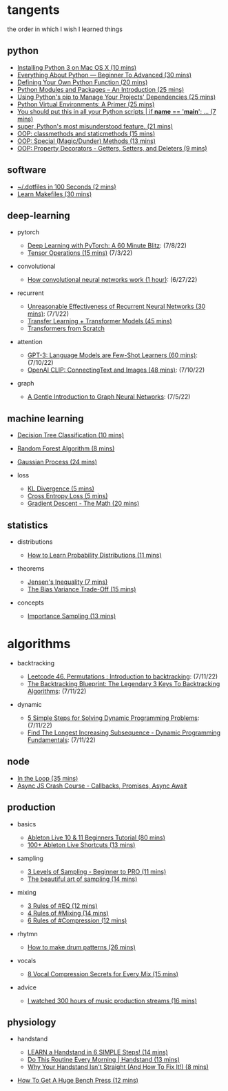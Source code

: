 
# tangents

the order in which I wish I learned things

## python

- [Installing Python 3 on Mac OS X (10 mins)](https://docs.python-guide.org/starting/install3/osx/)
- [Everything About Python — Beginner To Advanced (30 mins)](https://medium.com/fintechexplained/everything-about-python-from-beginner-to-advance-level-227d52ef32d2)
- [Defining Your Own Python Function (20 mins)](https://realpython.com/defining-your-own-python-function/)
- [Python Modules and Packages – An Introduction (25 mins)](https://realpython.com/python-modules-packages/)
- [Using Python's pip to Manage Your Projects' Dependencies (25 mins)](https://realpython.com/what-is-pip/)
- [Python Virtual Environments: A Primer (25 mins)](https://realpython.com/python-virtual-environments-a-primer/)
- [You should put this in all your Python scripts | if __name__ == '__main__': ... (7 mins)](https://www.youtube.com/watch?v=g_wlZ9IhbTs&list=PL5mE9EP9ql4DOGjU3Nqyc02IiDvi3ep3U&index=7)
- [super, Python's most misunderstood feature. (21 mins)](https://www.youtube.com/watch?v=X1PQ7zzltz4)
- [OOP: classmethods and staticmethods (15 mins)](https://www.youtube.com/watch?v=rq8cL2XMM5M&list=PL-osiE80TeTsqhIuOqKhwlXsIBIdSeYtc&index=3)
- [OOP: Special (Magic/Dunder) Methods (13 mins)](https://www.youtube.com/watch?v=3ohzBxoFHAY&list=PL-osiE80TeTsqhIuOqKhwlXsIBIdSeYtc&index=5)
- [OOP: Property Decorators - Getters, Setters, and Deleters (9 mins)](https://www.youtube.com/watch?v=jCzT9XFZ5bw&list=PL5mE9EP9ql4DOGjU3Nqyc02IiDvi3ep3U&index=10)

## software

- [~/.dotfiles in 100 Seconds (2 mins)](https://www.youtube.com/watch?v=r_MpUP6aKiQ)
- [Learn Makefiles (30 mins)](https://makefiletutorial.com/)

## deep-learning

- pytorch

    - [Deep Learning with PyTorch: A 60 Minute Blitz](https://pytorch.org/tutorials/beginner/deep_learning_60min_blitz.html): (7/8/22)
    - [Tensor Operations (15 mins)](https://github.com/aladdinpersson/Machine-Learning-Collection/blob/master/ML/Pytorch/Basics/pytorch_tensorbasics.py) (7/3/22)

- convolutional

     - [How convolutional neural networks work (1 hour)](https://www.youtube.com/watch?v=JB8T_zN7ZC0): (6/27/22)

- recurrent

    - [Unreasonable Effectiveness of Recurrent Neural Networks (30 mins)](https://karpathy.github.io/2015/05/21/rnn-effectiveness/): (7/1/22)
    - [Transfer Learning + Transformer Models (45 mins)](https://www.youtube.com/watch?v=LE3NfEULV6k)
    - [Transformers from Scratch](http://peterbloem.nl/blog/transformers)

- attention

    - [GPT-3: Language Models are Few-Shot Learners (60 mins)](https://www.youtube.com/watch?v=SY5PvZrJhLE): (7/10/22)
    - [OpenAI CLIP: ConnectingText and Images (48 mins)](https://www.youtube.com/watch?v=T9XSU0pKX2E): (7/10/22)

- graph

    - [A Gentle Introduction to Graph Neural Networks](https://distill.pub/2021/gnn-intro/): (7/5/22)

## machine learning

- [Decision Tree Classification (10 mins)](https://www.youtube.com/watch?v=ZVR2Way4nwQ)
- [Random Forest Algorithm (8 mins)](https://www.youtube.com/watch?v=v6VJ2RO66Ag)
- [Gaussian Process (24 mins)](https://www.youtube.com/watch?v=UBDgSHPxVME)

- loss

    - [KL Divergence (5 mins)](https://www.youtube.com/watch?v=SxGYPqCgJWM)
    - [Cross Entropy Loss (5 mins)](https://www.youtube.com/watch?v=Pwgpl9mKars)
    - [Gradient Descent - The Math (20 mins)](https://www.youtube.com/watch?v=-p1ldISb90Q&list=PLTl9hO2Oobd-_5sGLnbgE8Poer1Xjzz4h&index=3)

## statistics

- distributions

    - [How to Learn Probability Distributions (11 mins)](https://www.youtube.com/watch?v=mBCiKUzwdMs)
    
- theorems

    - [Jensen's Inequality (7 mins)](https://www.youtube.com/watch?v=u0_X2hX6DWE)
    - [The Bias Variance Trade-Off (15 mins)](https://www.youtube.com/watch?v=FcXQKsZKRUs)

- concepts

    - [Importance Sampling (13 mins)](https://www.youtube.com/watch?v=C3p2wI4RAi8)

# algorithms

- backtracking

    - [Leetcode 46. Permutations : Introduction to backtracking](https://www.youtube.com/watch?v=Nabbpl7y4Lo): (7/11/22)
    - [The Backtracking Blueprint: The Legendary 3 Keys To Backtracking Algorithms](https://www.youtube.com/watch?v=Zq4upTEaQyM&t=722s): (7/11/22)

- dynamic

    - [5 Simple Steps for Solving Dynamic Programming Problems](https://www.youtube.com/watch?v=aPQY__2H3tE): (7/11/22)
    - [Find The Longest Increasing Subsequence - Dynamic Programming Fundamentals](https://www.youtube.com/watch?v=fV-TF4OvZpk): (7/11/22)

## node

- [In the Loop (35 mins)](https://www.youtube.com/watch?v=cCOL7MC4Pl0)
- [Async JS Crash Course - Callbacks, Promises, Async Await](https://www.youtube.com/watch?v=PoRJizFvM7s&list=PL5mE9EP9ql4DOGjU3Nqyc02IiDvi3ep3U&index=3&t=1072s)

## production

- basics

    - [Ableton Live 10 & 11 Beginners Tutorial (80 mins)](https://www.youtube.com/watch?v=25Zcy8Uu4dw&list=PL5mE9EP9ql4CBA-0NixZJK4VNk7gVKVVk&index=1&t=3121s)
    - [100+ Ableton Live Shortcuts (13 mins)](https://www.youtube.com/watch?v=OvhlDsOyktE&list=PL5mE9EP9ql4CBA-0NixZJK4VNk7gVKVVk&index=2)
    
- sampling

    - [3 Levels of Sampling - Beginner to PRO (11 mins)](https://www.youtube.com/watch?v=cREeQbQyf4Q&list=PL5mE9EP9ql4CBA-0NixZJK4VNk7gVKVVk&index=10)
    - [The beautiful art of sampling (14 mins)](https://www.youtube.com/watch?v=aG5LUXJt720&list=PL5mE9EP9ql4CBA-0NixZJK4VNk7gVKVVk&index=45)
   
- mixing

    - [3 Rules of #EQ (12 mins)](https://www.youtube.com/watch?v=7H3cHfV8rXI&list=PL5mE9EP9ql4CBA-0NixZJK4VNk7gVKVVk&index=13)
    - [4 Rules of #Mixing (14 mins)](https://www.youtube.com/watch?v=WJMQOgpwTSY&list=PL5mE9EP9ql4CBA-0NixZJK4VNk7gVKVVk&index=14)
    - [6 Rules of #Compression (12 mins)](https://www.youtube.com/watch?v=LX-DMXKWeNs&list=PL5mE9EP9ql4CBA-0NixZJK4VNk7gVKVVk&index=15)

- rhytmn

    - [How to make drum patterns (26 mins)](https://www.youtube.com/watch?v=zOVSOvsTXto&list=PL5mE9EP9ql4CBA-0NixZJK4VNk7gVKVVk&index=30)

- vocals

    - [8 Vocal Compression Secrets for Every Mix (15 mins)](https://www.youtube.com/watch?v=O8mx7rFQwBw&list=PL5mE9EP9ql4CBA-0NixZJK4VNk7gVKVVk&index=16)

- advice

    - [I watched 300 hours of music production streams (16 mins)](https://www.youtube.com/watch?v=JQHvtinwQQ8&list=PL5mE9EP9ql4CBA-0NixZJK4VNk7gVKVVk&index=9)

## physiology

- handstand

    - [LEARN a Handstand in 6 SIMPLE Steps! (14 mins)](https://www.youtube.com/watch?v=hRmZu6UdPCk)
    - [Do This Routine Every Morning | Handstand (13 mins)](https://www.youtube.com/watch?v=X6SuKUUghSE)
    - [Why Your Handstand Isn't Straight (And How To Fix It!) (8 mins)](https://www.youtube.com/watch?v=jmF7prkqDho)


- [How To Get A Huge Bench Press (12 mins)](https://www.youtube.com/watch?v=vcBig73ojpE)

